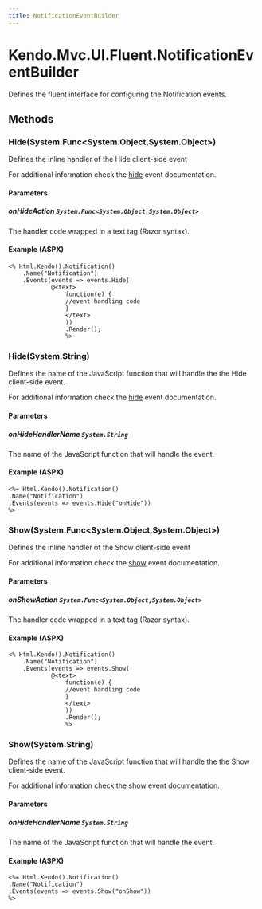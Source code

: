 ```yaml
---
title: NotificationEventBuilder
---
```


# Kendo.Mvc.UI.Fluent.NotificationEventBuilder
Defines the fluent interface for configuring the Notification events.




## Methods


### Hide(System.Func\<System.Object,System.Object\>)
Defines the inline handler of the Hide client-side event

For additional information check the [hide](/api/web/notification#events-hide) event documentation.


#### Parameters

##### onHideAction `System.Func<System.Object,System.Object>`
The handler code wrapped in a text tag (Razor syntax).




#### Example (ASPX)
    <% Html.Kendo().Notification()
        .Name("Notification")
        .Events(events => events.Hide(
                @<text>
                    function(e) {
                    //event handling code
                    }
                    </text>
                    ))
                    .Render();
                    %>


### Hide(System.String)
Defines the name of the JavaScript function that will handle the the Hide client-side event.

For additional information check the [hide](/api/web/notification#events-hide) event documentation.


#### Parameters

##### onHideHandlerName `System.String`
The name of the JavaScript function that will handle the event.




#### Example (ASPX)
    <%= Html.Kendo().Notification()
    .Name("Notification")
    .Events(events => events.Hide("onHide"))
    %>


### Show(System.Func\<System.Object,System.Object\>)
Defines the inline handler of the Show client-side event

For additional information check the [show](/api/web/notification#events-show) event documentation.


#### Parameters

##### onShowAction `System.Func<System.Object,System.Object>`
The handler code wrapped in a text tag (Razor syntax).




#### Example (ASPX)
    <% Html.Kendo().Notification()
        .Name("Notification")
        .Events(events => events.Show(
                @<text>
                    function(e) {
                    //event handling code
                    }
                    </text>
                    ))
                    .Render();
                    %>


### Show(System.String)
Defines the name of the JavaScript function that will handle the the Show client-side event.

For additional information check the [show](/api/web/notification#events-show) event documentation.


#### Parameters

##### onHideHandlerName `System.String`
The name of the JavaScript function that will handle the event.




#### Example (ASPX)
    <%= Html.Kendo().Notification()
    .Name("Notification")
    .Events(events => events.Show("onShow"))
    %>



